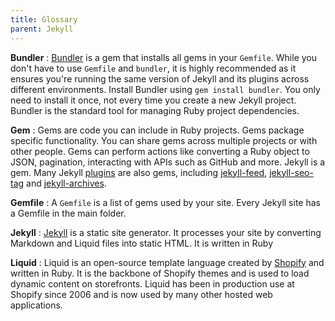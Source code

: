 ```yaml
---
title: Glossary
parent: Jekyll
---
```


**Bundler**
: [Bundler](https://rubygems.org/gems/bundler) is a gem that installs all gems in your `Gemfile`. While you don't have to use `Gemfile` and `bundler`, it is highly recommended as it ensures you're running the same version of Jekyll and its plugins across different environments. Install Bundler using `gem install bundler`. You only need to install it once, not every time you create a new Jekyll project. Bundler is the standard tool for managing Ruby project dependencies.

**Gem**
: Gems are code you can include in Ruby projects. Gems package specific functionality. You can share gems across multiple projects or with other people. Gems can perform actions like converting a Ruby object to JSON, pagination, interacting with APIs such as GitHub and more. Jekyll is a gem. Many Jekyll [plugins](https://jekyllrb.com/docs/plugins/) are also gems, including [jekyll-feed](https://github.com/jekyll/jekyll-feed), [jekyll-seo-tag](https://github.com/jekyll/jekyll-seo-tag) and [jekyll-archives](https://github.com/jekyll/jekyll-archives).

**Gemfile**
: A `Gemfile` is a list of gems used by your site. Every Jekyll site has a Gemfile in the main folder.

**Jekyll**
: [Jekyll](https://jekyllrb.com/) is a static site generator. It processes your site by converting Markdown and Liquid files into static HTML. It is written in Ruby

**Liquid**
: Liquid is an open-source template language created by [Shopify](https://www.shopify.com/) and written in Ruby. It is the backbone of Shopify themes and is used to load dynamic content on storefronts. Liquid has been in production use at Shopify since 2006 and is now used by many other hosted web applications.